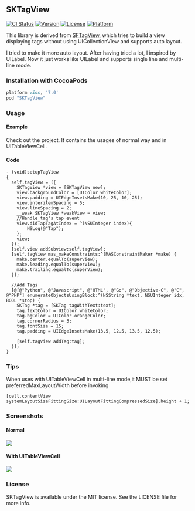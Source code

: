 ## SKTagView

[![CI Status](http://img.shields.io/travis/zsk425/SKTagView.svg?style=flat-square)](https://travis-ci.org/zsk425/SKTagView)
[![Version](https://img.shields.io/cocoapods/v/SKTagView.svg?style=flat-square)](http://cocoadocs.org/docsets/SKTagView)
[![License](https://img.shields.io/cocoapods/l/SKTagView.svg?style=flat-square)](http://cocoadocs.org/docsets/SKTagView)
[![Platform](https://img.shields.io/cocoapods/p/SKTagView.svg?style=flat-square)](http://cocoadocs.org/docsets/SKTagView)

This library is derived from [SFTagView](https://github.com/shiweifu/SFTagView), which tries to build a view displaying tags without using UICollectionView and supports auto layout.

I tried to make it more auto layout. After having tried a lot, I inspired by UILabel. Now it just works like UILabel and supports single line and multi-line mode.

### Installation with CocoaPods

```ruby
platform :ios, '7.0'
pod "SKTagView"
```

### Usage

#### Example
Check out the project. It contains the usages of normal way and in UITableViewCell.

#### Code
```objc
- (void)setupTagView
{
  self.tagView = ({
    SKTagView *view = [SKTagView new];
    view.backgroundColor = [UIColor whiteColor];
    view.padding = UIEdgeInsetsMake(10, 25, 10, 25);
    view.interitemSpacing = 5;
    view.lineSpacing = 2;
	__weak SKTagView *weakView = view;
	//Handle tag's tap event
	view.didTapTagAtIndex = ^(NSUInteger index){
		NSLog(@"Tap");
	};
    view;
  });
  [self.view addSubview:self.tagView];
  [self.tagView mas_makeConstraints:^(MASConstraintMaker *make) {
    make.center.equalTo(superView);
    make.leading.equalTo(superView);
    make.trailing.equalTo(superView);
  }];

  //Add Tags
  [@[@"Python", @"Javascript", @"HTML", @"Go", @"Objective-C", @"C", @"PHP"] enumerateObjectsUsingBlock:^(NSString *text, NSUInteger idx, BOOL *stop) {
    SKTag *tag = [SKTag tagWithText:text];
    tag.textColor = UIColor.whiteColor;
    tag.bgColor = UIColor.orangeColor;
    tag.cornerRadius = 3;
	tag.fontSize = 15;
	tag.padding = UIEdgeInsetsMake(13.5, 12.5, 13.5, 12.5);

    [self.tagView addTag:tag];
  }];
}
```

### Tips
When uses with UITableViewCell in multi-line mode,it MUST be set preferredMaxLayoutWidth before invoking
```objc
[cell.contentView systemLayoutSizeFittingSize:UILayoutFittingCompressedSize].height + 1;
```

### Screenshots

#### Normal
![](https://raw.github.com/zsk425/SKTagView/master/Screenshots/example.png)

#### With UITableViewCell
![](https://raw.github.com/zsk425/SKTagView/master/Screenshots/example2.png)

### License

SKTagView is available under the MIT license. See the LICENSE file for more info.
